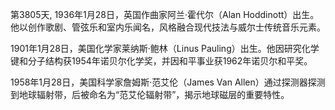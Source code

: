 第3805天, 1936年1月28日，英国作曲家阿兰·霍代尔（Alan Hoddinott）出生。他以创作歌剧、管弦乐和室内乐闻名，风格融合现代技法与威尔士传统音乐元素。


1901年1月28日，美国化学家莱纳斯·鲍林（Linus Pauling）出生。他因研究化学键和分子结构获1954年诺贝尔化学奖，并因和平事业获1962年诺贝尔和平奖。

1958年1月28日，美国科学家詹姆斯·范艾伦（James Van Allen）通过探测器探测到地球辐射带，后被命名为“范艾伦辐射带”，揭示地球磁层的重要特性。
